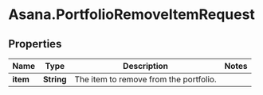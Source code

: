 # Asana.PortfolioRemoveItemRequest

## Properties
Name | Type | Description | Notes
------------ | ------------- | ------------- | -------------
**item** | **String** | The item to remove from the portfolio. | 
